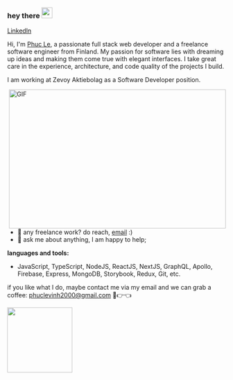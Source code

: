 ### hey there <img src="https://media.giphy.com/media/hvRJCLFzcasrR4ia7z/giphy.gif" width="25px">


<a href="https://www.linkedin.com/in/phuc-le-vinh-2000/">
  Linkedln
</a>

<br />

Hi, I'm [Phuc Le](https://phucleportfolio.netlify.app/), a passionate full stack web developer and a freelance software engineer from Finland. My passion for software lies with dreaming up ideas and making them come true with elegant interfaces. I take great care in the experience, architecture, and code quality of the projects I build.

I am working at Zevoy Aktiebolag as a Software Developer position.


  <img align="right" alt="GIF" src="https://github.com/abhisheknaiidu/abhisheknaiidu/blob/master/code.gif?raw=true" width="500" height="320" />
  
- 💼 any freelance work? do reach, [email](mailto:phuclevinh2000@gmail.com) :)
- 💬 ask me about anything, I am happy to help;

**languages and tools:**  

- JavaScript, TypeScript, NodeJS, ReactJS, NextJS, GraphQL, Apollo, Firebase, Express, MongoDB, Storybook, Redux, Git, etc.

if you like what I do, maybe contact me via my email and we can grab a coffee: phuclevinh2000@gmail.com 🥺👉👈

<a href="https://phucleportfolio.netlify.app/" target="_blank"><img src="https://thumbs.dreamstime.com/b/writing-note-showing-my-portfolio-business-concept-samples-work-art-drawings-photography-hot-air-balloon-floating-142551610.jpg" alt="" width="150" ></a>






